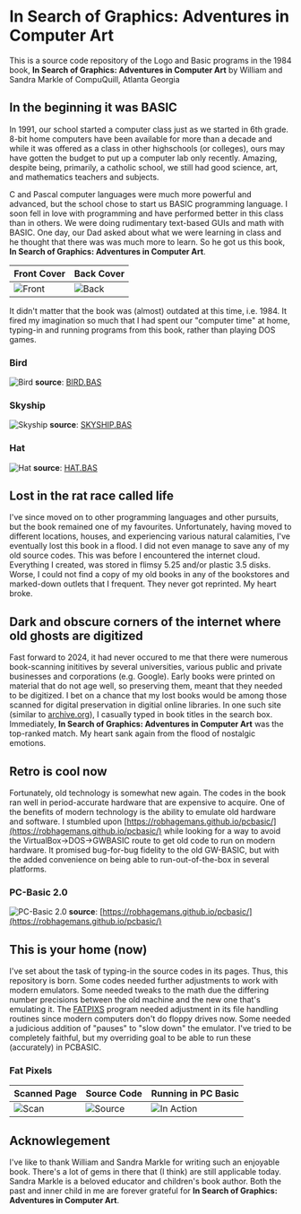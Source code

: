 # In Search of Graphics: Adventures in Computer Art

This is a source code repository of the Logo and Basic programs in the 1984 book, **In Search of Graphics: Adventures in Computer Art** by William and Sandra Markle of CompuQuill, Atlanta Georgia

## In the beginning it was BASIC

In 1991, our school started a computer class just as we started in 6th grade. 8-bit home computers have been available for more than a decade and while it was offered as a class in other highschools (or colleges), ours may have gotten the budget to put up a computer lab only recently. Amazing, despite being, primarily, a catholic school, we still had good science, art, and mathematics teachers and subjects.

C and Pascal computer languages were much more powerful and advanced, but the school chose to start us BASIC programming language. I soon fell in love with programming and have performed better in this class than in others. We were doing rudimentary text-based GUIs and math with BASIC. One day, our Dad asked about what we were learning in class and he thought that there was was much more to learn. So he got us this book, **In Search of Graphics: Adventures in Computer Art**.

|Front Cover|Back Cover|
|-----------|----------|
|![Front](/screenshots/book-front.png)|![Back](/screenshots/book-back-cover.png)|

It didn't matter that the book was (almost) outdated at this time, i.e. 1984. It fired my imagination so much that I had spent our "computer time" at home, typing-in and running programs from this book, rather than playing DOS games.

### Bird
![Bird](/screenshots/bird.png)
**source**: [BIRD.BAS](https://github.com/daelsepara/in-search-of-graphics/tree/main/src/bird/BIRD.BAS)

### Skyship
![Skyship](/screenshots/skyship.png)
**source**: [SKYSHIP.BAS](https://github.com/daelsepara/in-search-of-graphics/tree/main/src/skyship/SKYSHIP.BAS)

### Hat
![Hat](/screenshots/hat.png)
**source**: [HAT.BAS](https://github.com/daelsepara/in-search-of-graphics/tree/main/src/hat/HAT.BAS)

## Lost in the rat race called life

I've since moved on to other programming languages and other pursuits, but the book remained one of my favourites. Unfortunately, having moved to different locations, houses, and experiencing various natural calamities, I've eventually lost this book in a flood. I did not even manage to save any of my old source codes. This was before I encountered the internet cloud. Everything I created, was stored in flimsy 5.25 and/or plastic 3.5 disks. Worse, I could not find a copy of my old books in any of the bookstores and marked-down outlets that I frequent. They never got reprinted. My heart broke.

## Dark and obscure corners of the internet where old ghosts are digitized

Fast forward to 2024, it had never occured to me that there were numerous book-scanning inititives by several universities, various public and private businesses and corporations (e.g. Google). Early books were printed on material that do not age well, so preserving them, meant that they needed to be digitized. I bet on a chance that my lost books would be among those scanned for digital preservation in digitial online libraries. In one such site (similar to [archive.org](https://archive.org)), I casually typed in book titles in the search box. Immediately, **In Search of Graphics: Adventures in Computer Art** was the top-ranked match. My heart sank again from the flood of nostalgic emotions.

## Retro is cool now

Fortunately, old technology is somewhat new again. The codes in the book ran well in period-accurate hardware that are expensive to acquire. One of the benefits of modern technology is the ability to emulate old hardware and software. I stumbled upon [https://robhagemans.github.io/pcbasic/](https://robhagemans.github.io/pcbasic/) while looking for a way to avoid the VirtualBox->DOS->GWBASIC route to get old code to run on modern hardware. It promised bug-for-bug fidelity to the old GW-BASIC, but with the added convenience on being able to run-out-of-the-box in several platforms.

### PC-Basic 2.0
![PC-Basic 2.0](/screenshots/pc-basic.png)
**source**: [https://robhagemans.github.io/pcbasic/](https://robhagemans.github.io/pcbasic/)

## This is your home (now)

I've set about the task of typing-in the source codes in its pages. Thus, this repository is born. Some codes needed further adjustments to work with modern emulators. Some needed tweaks to the math due the differing number precisions between the old machine and the new one that's emulating it. The [FATPIXS](https://github.com/daelsepara/in-search-of-graphics/tree/main/src/fat-pixels/FATPIXS.BAS) program needed adjustment in its file handling routines since modern computers don't do floppy drives now. Some needed a judicious addition of "pauses" to "slow down" the emulator. I've tried to be completely faithful, but my overriding goal to be able to run these (accurately) in PCBASIC.

### Fat Pixels
|Scanned Page|Source Code|Running in PC Basic|
|-----------|----------|----------|
|![Scan](/screenshots/fatpixs-src.png)|![Source](/screenshots/fatpixs-pcbasic.png)|![In Action](/screenshots/fatpixs.png)|

## Acknowlegement

I've like to thank William and Sandra Markle for writing such an enjoyable book. There's a lot of gems in there that (I think) are still applicable today. Sandra Markle is a beloved educator and children's book author. Both the past and inner child in me are forever grateful for **In Search of Graphics: Adventures in Computer Art**.